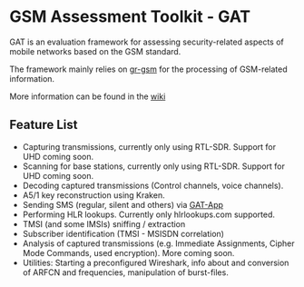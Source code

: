 # GSM Assessment Toolkit - GAT

GAT is an evaluation framework for assessing security-related aspects of mobile networks based on the GSM standard.

The framework mainly relies on [gr-gsm](https://github.com/ptrkrysik/gr-gsm) for the processing of GSM-related information.

More information can be found in the [wiki](https://github.com/romankh/gsm-assessment-toolkit/wiki)

## Feature List

- Capturing transmissions, currently only using RTL-SDR. Support for UHD coming soon.
- Scanning for base stations, currently only using RTL-SDR. Support for UHD coming soon.
- Decoding captured transmissions (Control channels, voice channels).
- A5/1 key reconstruction using Kraken.
- Sending SMS (regular, silent and others) via [GAT-App](https://github.com/romankh/gat-app)
- Performing HLR lookups. Currently only hlrlookups.com supported.
- TMSI (and some IMSIs) sniffing / extraction
- Subscriber identification (TMSI - MSISDN correlation)
- Analysis of captured transmissions (e.g. Immediate Assignments, Cipher Mode Commands, used encryption). More coming soon.
- Utilities: Starting a preconfigured Wireshark, info about and conversion of ARFCN and frequencies, manipulation of burst-files.
